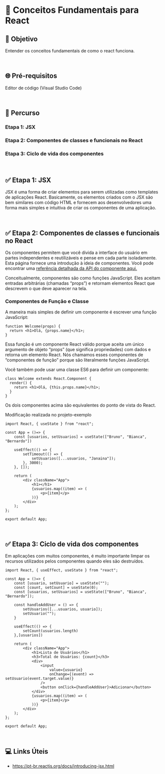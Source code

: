 # 📌 **Conceitos Fundamentais para React**
## 🎯 **Objetivo**
Entender os conceitos fundamentais de como o react funciona.

<br>

## 🌐 **Pré-requisitos**
Editor de código (Visual Studio Code)

<br>

## 🏁 **Percurso**
### Etapa 1: JSX
### Etapa 2: Componentes de classes e funcionais no React
### Etapa 3: Ciclo de vida dos componentes

<br>

## ✅ **Etapa 1: JSX**
JSX é uma forma de criar elementos para serem utilizadas como templates de aplicações React.
Basicamente, os elementos criados com o JSX são bem similares com código HTML e fornecem aos
desenvolvedores uma forma mais simples e intuitiva de criar os componentes de uma aplicação.

<br>

## ✅ **Etapa 2: Componentes de classes e funcionais no React**
Os componentes permitem que você divida a interface do usuário em partes independentes e reutilizáveis e pense em cada parte isoladamente. Esta página fornece uma introdução à ideia de componentes. Você pode encontrar uma <a href="https://pt-br.reactjs.org/docs/react-component.html">referência detalhada da API do componente aqui.</a>

Conceitualmente, componentes são como funções JavaScript. Eles aceitam entradas arbitrárias (chamadas “props”) e retornam elementos React que descrevem o que deve aparecer na tela.

### Componentes de Função e Classe
A maneira mais simples de definir um componente é escrever uma função JavaScript:
```
function Welcome(props) {
  return <h1>Olá, {props.name}</h1>;
}
```
Essa função é um componente React válido porque aceita um único argumento de objeto “props” (que significa propriedades) com dados e retorna um elemento React. Nós chamamos esses componentes de “componentes de função” porque são literalmente funções JavaScript.

Você também pode usar uma classe ES6 para definir um componente:
```
class Welcome extends React.Component {
  render() {
    return <h1>Olá, {this.props.name}</h1>;
  }
}
```
Os dois componentes acima são equivalentes do ponto de vista do React.

Modificação realizada no projeto-exemplo
```
import React, { useState } from "react";

const App = ()=> {
    const [usuarios, setUsuarios] = useState(["Bruno", "Bianca", "Bernardo"])

    useEffect(() => {
        setTimeout(() => {
            setUsuarios([...usuarios, "Janaina"]);
        }, 3000);
    }, []);

    return (
        <div className="App">
            <h1></h1>
            {usuarios.map((item) => (
                <p>{item}</p>
            ))}
        </div>
    );
};

export default App;
```

<br>

## ✅ **Etapa 3: Ciclo de vida dos componentes**
Em aplicações com muitos componentes, é muito importante limpar os recursos utilizados pelos componentes quando eles são destruídos.


```
import React, { useEffect, useState } from "react";

const App = ()=> {
    const [usuario, setUsuario] = useState("");
    const [count, setCount] = useState(0);
    const [usuarios, setUsuarios] = useState(["Bruno", "Bianca", "Bernardo"]);

    const handleAddUser = () => {
        setUsuarios([...usuarios, usuario]);
        setUsuario("");
    }

    useEffect(() => {
        setCount(usuarios.length)
    },[usuarios])

    return (
        <div className="App">
            <h1>Lista de Usuários</h1>
            <h3>Total de Usuários: {count}</h3>
            <div>
                <input 
                    value={usuario}
                    onChange={(event) => setUsuario(event.target.value)}
                />
                <button onClick={handleAddUser}>Adicionar</button>
            </div>
            {usuarios.map((item) => (
                <p>{item}</p>
            ))}
        </div>
    );
};

export default App;
```

<br>

## 💻 **Links Úteis**
- https://pt-br.reactjs.org/docs/introducing-jsx.html